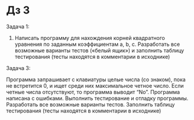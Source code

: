 # Дз 3

Задача 1:
1.	Написать программу для нахождения корней квадратного уравнения по заданным коэффициентам a, b, c. Разработать все возможные варианты тестов («белый ящик») и заполнить таблицу тестирования (тесты находятся в комментарии в исходнике)

Задача 3:

Программа запрашивает с клавиатуры целые числа (со знаком), пока не встретится 0, и ищет среди них максимальное четное число. Если четные числа отсутствуют, то программа выводит “No”. Программа написана с ошибками. Выполнить тестирование и отладку программы. Разработать все возможные варианты тестов. Заполнить таблицу тестирования (тесты находятся в комментарии в исходнике)
